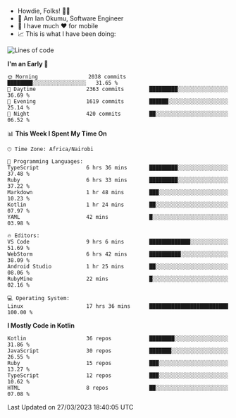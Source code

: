 
* Howdie, Folks! 👋🤓
* 🤪 Am Ian Okumu, Software Engineer
* 📱 I have much ❤️ for mobile
* 📈 This is what I have been doing:
  
<!-- <a href="https://otsembo.github.io/OtsemboPortfolio/" style="margin-right:.5%; margin-top=.5%;">
  <img align="center" src="https://github-readme-stats.vercel.app/api/top-langs/?username=otsembo&layout=compact" />
</a> -->

<!--START_SECTION:waka-->
![Lines of code](https://img.shields.io/badge/From%20Hello%20World%20I%27ve%20Written-4.9%20million%20lines%20of%20code-blue)

**I'm an Early 🐤** 

```text
🌞 Morning                2038 commits        ████████░░░░░░░░░░░░░░░░░   31.65 % 
🌆 Daytime                2363 commits        █████████░░░░░░░░░░░░░░░░   36.69 % 
🌃 Evening                1619 commits        ██████░░░░░░░░░░░░░░░░░░░   25.14 % 
🌙 Night                  420 commits         ██░░░░░░░░░░░░░░░░░░░░░░░   06.52 % 
```


📊 **This Week I Spent My Time On** 

```text
🕑︎ Time Zone: Africa/Nairobi

💬 Programming Languages: 
TypeScript               6 hrs 36 mins       █████████░░░░░░░░░░░░░░░░   37.48 % 
Ruby                     6 hrs 33 mins       █████████░░░░░░░░░░░░░░░░   37.22 % 
Markdown                 1 hr 48 mins        ███░░░░░░░░░░░░░░░░░░░░░░   10.23 % 
Kotlin                   1 hr 24 mins        ██░░░░░░░░░░░░░░░░░░░░░░░   07.97 % 
YAML                     42 mins             █░░░░░░░░░░░░░░░░░░░░░░░░   03.98 % 

🔥 Editors: 
VS Code                  9 hrs 6 mins        █████████████░░░░░░░░░░░░   51.69 % 
WebStorm                 6 hrs 42 mins       ██████████░░░░░░░░░░░░░░░   38.09 % 
Android Studio           1 hr 25 mins        ██░░░░░░░░░░░░░░░░░░░░░░░   08.06 % 
RubyMine                 22 mins             █░░░░░░░░░░░░░░░░░░░░░░░░   02.16 % 

💻 Operating System: 
Linux                    17 hrs 36 mins      █████████████████████████   100.00 % 
```

**I Mostly Code in Kotlin** 

```text
Kotlin                   36 repos            ████████░░░░░░░░░░░░░░░░░   31.86 % 
JavaScript               30 repos            ███████░░░░░░░░░░░░░░░░░░   26.55 % 
Ruby                     15 repos            ███░░░░░░░░░░░░░░░░░░░░░░   13.27 % 
TypeScript               12 repos            ███░░░░░░░░░░░░░░░░░░░░░░   10.62 % 
HTML                     8 repos             ██░░░░░░░░░░░░░░░░░░░░░░░   07.08 % 
```




 Last Updated on 27/03/2023 18:40:05 UTC
<!--END_SECTION:waka-->

<br />
<br />
<br />
<br />
<br />
  
  </div>
<!---
otsembo/otsembo is a ✨ special ✨ repository because its `README.md` (this file) appears on your GitHub profile.
You can click the Preview link to take a look at your changes.
--->
